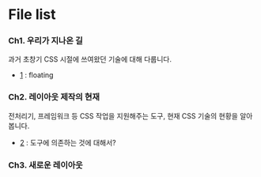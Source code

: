 # File list

### Ch1. 우리가 지나온 길
과거 초창기 CSS 시절에 쓰여왔던 기술에 대해 다룹니다.
* [1](https://github.com/TaekGeunLee/study_frontEnd/tree/master/B1/1) : floating

### Ch2. 레이아웃 제작의 현재
전처리기, 프레임워크 등 CSS 작업을 지원해주는 도구, 현재 CSS 기술의 현황을 알아봅니다.
* [2](https://github.com/TaekGeunLee/study_frontEnd/tree/master/B1/2) : 도구에 의존하는 것에 대해서?

### Ch3. 새로운 레이아웃






